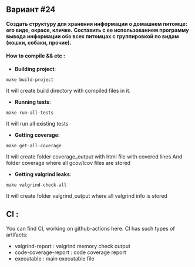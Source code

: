 ## Вариант #24

**Создать структуру для хранения информации о домашнем питомце: его виде, окрасе, кличке.**
**Составить с ее использованием программу вывода информации обо всех питомцах с группировкой по видам (кошки, собаки, прочие).**

#### How to compile && etc :

- **Building project**:

```
make build-project
```

It will create build directory with compiled files in it.

- **Running tests**:

```
make run-all-tests
```

It will run all existing tests

- **Getting coverage**:

```
make get-all-coverage
```

It will create folder coverage_output with html file with covered lines
And folder coverage where all gcov/lcov files are stored

- **Getting valgrind leaks**:

```
make valgrind-check-all
```

It will create folder valgrind_output where all valgrind info is stored

## CI :

You can find CI, working on github-actions here. CI has such types of artifacts:
- valgrind-report : valgrind memory check output
- code-coverage-report : code coverage report
- executable : main executable file
